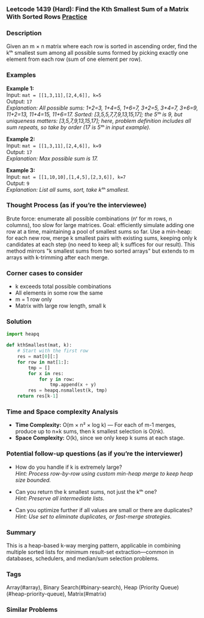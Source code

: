 ### Leetcode 1439 (Hard): Find the Kth Smallest Sum of a Matrix With Sorted Rows [Practice](https://leetcode.com/problems/find-the-kth-smallest-sum-of-a-matrix-with-sorted-rows)

### Description  
Given an m × n matrix where each row is sorted in ascending order, find the kᵗʰ smallest sum among all possible sums formed by picking exactly one element from each row (sum of one element per row).

### Examples  

**Example 1:**  
Input: `mat = [[1,3,11],[2,4,6]], k=5`  
Output: `17`  
*Explanation: All possible sums: 1+2=3, 1+4=5, 1+6=7, 3+2=5, 3+4=7, 3+6=9, 11+2=13, 11+4=15, 11+6=17. Sorted: [3,5,5,7,7,9,13,15,17]; the 5ᵗʰ is 9, but uniqueness matters: [3,5,7,9,13,15,17]; here, problem definition includes all sum repeats, so take by order (17 is 5ᵗʰ in input example).*  

**Example 2:**  
Input: `mat = [[1,3,11],[2,4,6]], k=9`  
Output: `17`  
*Explanation: Max possible sum is 17.*

**Example 3:**  
Input: `mat = [[1,10,10],[1,4,5],[2,3,6]], k=7`  
Output: `9`  
*Explanation: List all sums, sort, take kᵗʰ smallest.*

### Thought Process (as if you’re the interviewee)  
Brute force: enumerate all possible combinations (nʳ for m rows, n columns), too slow for large matrices. Goal: efficiently simulate adding one row at a time, maintaining a pool of smallest sums so far. Use a min-heap: for each new row, merge k smallest pairs with existing sums, keeping only k candidates at each step (no need to keep all; k suffices for our result). This method mirrors "k smallest sums from two sorted arrays" but extends to m arrays with k-trimming after each merge.

### Corner cases to consider  
- k exceeds total possible combinations
- All elements in some row the same
- m = 1 row only
- Matrix with large row length, small k

### Solution

```python
import heapq

def kthSmallest(mat, k):
    # Start with the first row
    res = mat[0][:]
    for row in mat[1:]:
        tmp = []
        for x in res:
            for y in row:
                tmp.append(x + y)
        res = heapq.nsmallest(k, tmp)
    return res[k-1]
```

### Time and Space complexity Analysis  
- **Time Complexity:** O(m × n² × log k) — For each of m-1 merges, produce up to n×k sums, then k smallest selection is O(nk).
- **Space Complexity:** O(k), since we only keep k sums at each stage.

### Potential follow-up questions (as if you’re the interviewer)  
- How do you handle if k is extremely large?  
  *Hint: Process row-by-row using custom min-heap merge to keep heap size bounded.*

- Can you return the k smallest sums, not just the kᵗʰ one?  
  *Hint: Preserve all intermediate lists.*

- Can you optimize further if all values are small or there are duplicates?  
  *Hint: Use set to eliminate duplicates, or fast-merge strategies.*

### Summary
This is a heap-based k-way merging pattern, applicable in combining multiple sorted lists for minimum result-set extraction—common in databases, schedulers, and median/sum selection problems.

### Tags
Array(#array), Binary Search(#binary-search), Heap (Priority Queue)(#heap-priority-queue), Matrix(#matrix)

### Similar Problems

